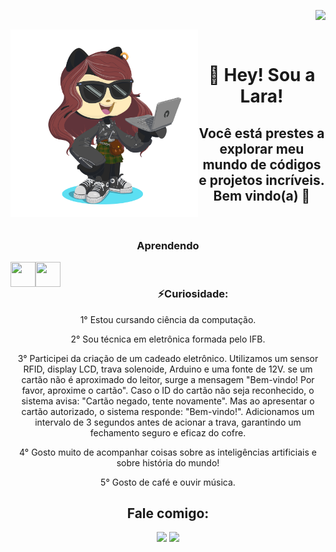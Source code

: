 <img align="right" src="https://komarev.com/ghpvc/?username=andreinaoliveira&color=ff69b4"><br>
<div align="center">
<div align="left">
  <a href="(https://github.com/Laraewellen/Laraewellen/blob/cfd9b146f9c4de3ddcb575e434944fd1894f2d5b/.github/octocat-1697678231229.png)(https://github.com/Laraewellen/Laraewellen/blob/cfd9b146f9c4de3ddcb575e434944fd1894f2d5b/.github/octocat-1697678231229.png)">
    <img align="left" src="https://github.com/Laraewellen/Laraewellen/blob/cfd9b146f9c4de3ddcb575e434944fd1894f2d5b/.github/octocat-1697678231229.png" width="300" heigth="300"/>
  </a>
</div>
<br>


  # 🌟 Hey! Sou a Lara!  
## Você está prestes a explorar meu mundo de códigos e projetos incríveis. Bem vindo(a) 🚀
<br>

### Aprendendo
<div align="center">

  <img align="left" src="https://cdn.jsdelivr.net/gh/devicons/devicon/icons/c/c-original.svg"  width="40" height="40"/> <img align="left" src="https://cdn.jsdelivr.net/gh/devicons/devicon/icons/java/java-original.svg" width="40" height="40"/> 
          
  </div>        
<br>

### ⚡Curiosidade: 
1° Estou cursando ciência da computação.

2° Sou técnica em eletrônica formada pelo IFB.

3° Participei da criação de um cadeado eletrônico. Utilizamos um sensor RFID, display LCD, trava solenoide, Arduino e uma fonte de 12V.
se um cartão não é aproximado do leitor, surge a mensagem "Bem-vindo! Por favor, aproxime o cartão". Caso o ID do cartão não seja reconhecido, o sistema avisa: "Cartão negado, tente novamente". Mas ao apresentar o cartão autorizado, o sistema responde: "Bem-vindo!". Adicionamos um intervalo de 3 segundos antes de acionar a trava, garantindo um fechamento seguro e eficaz do cofre. 

4° Gosto muito de acompanhar coisas sobre as inteligências artificiais e sobre história do mundo!

5° Gosto de café e ouvir música.


## Fale comigo:

<div>
<a href = "mailto:contato@laraewellen@gmail.com"><img loading="lazy" src="https://img.shields.io/badge/Gmail-D14836?style=for-the-badge&logo=gmail&logoColor=white" target="_blank"></a>
<a href="https://www.linkedin.com/in/lara-ewellen-bbaa81285" target="_blank"><img loading="lazy" src="https://img.shields.io/badge/-LinkedIn-%230077B5?style=for-the-badge&logo=linkedin&logoColor=white" target="_blank"></a>   
</div>
